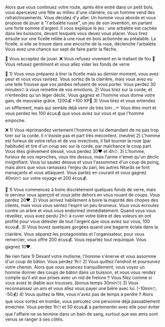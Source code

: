 Alors que vous continuez votre route, après être entré dans un petit bois, vous apercevez une fête au milieu d'une clairière, où un homme vend des rafraîchissements. Vous décidez d'y aller. Un homme vous aborde et vous propose de jouer à "l'arbalète russe", un jeu de son invention, en pariant une forte somme d'argent. Il vous explique le jeu : une arbalète est cachée dans les buissons, devant lesquels vous devez vous placer. Vous tirez ensuite sur une ficelle reliée à une roue en bois actionnée au préalable. La ficelle, si elle se trouve dans une encoche de la roue, déclenche l'arbalète. Vous avez une chance sur sept de faire partir la flèche.

🏹 Vous acceptez de jouer.
❌ Vous refusez vivement en le traitant de fou
🍺 Vous refusez gentiment et vous allez vider les fonds de verre

🔫 1) Vous vous préparez à tirer la ficelle mais au dernier moment, vous avez peur et vous vous ravisez. Vous sortez de la clairière, mais vous avez eu une telle frousse que vos jambes refusent de vous porter. Vous perdez 30 minutes⏱ à vous remettre de vos émotions.
2) Vous tirez sur la corde, et n'entendez qu'un léger déclic. Vous gagnez et l'homme vous donne votre gain, de mauvaise grâce. 1200💰 +100 XP📜
3) Vous tirez et vous entendez un sifflement, mais qui semble déjà venir de très loin...⚰ Vous êtes mort et vous perdez les 100 écus💰 que vous aviez sur vous et que l'homme empoche.

❌ 1) Vous réprimandez vertement l'homme en lui demandant de ne pas trop tirer sur la corde. Il n'insiste pas et part très mécontent. (neutre)
2) L'homme est furieux de votre refus et de vos invectives, il fait tourner la roue (par habitude) et tire d'un coup sec sur la corde, par malchance le coup part. Vous êtes grièvement blessé, vous perdez 30❤ et 4h⏱.
3) L'homme, furieux de vos reproches, vous tire dessus, mais l'arme n'émet qu'un déclic insignifiant. Vous lui sautez dessus et vous l'assommez d'un coup de poing, mais alors que vous ramassez l'enjeu du pari, les autres fêtards se font menaçants et vous attaquent. Vous partez en courant et vous gagnez 40min⏱ sur votre voyage et 200 écus💰.

🍺 1) Vous commencez à boire discrètement quelques fonds de verre, mais le serveur vous aperçoit et vous jette dehors en vous rouant de coups. Vous perdez 20❤.
2) Vous arrivez habilement à boire la majorité des chopes des clients, mais vous vous sentez l'esprit un peu brumeux. Vous vous écroulez contre un arbre et vous vous endormez immédiatement. Quand vous vous réveillez, vous avez perdu 2h⏱ à cuver votre bière et des voleurs en ont profité pour vous délester de tout l'argent que vous aviez sur vous, 100 écus💰.
3) Vous buvez quelques gorgées quand une bagarre éclate dans la clairière. Vous séparez les protagonistes et l'organisateur, pour vous remercier, vous offre 200 écus💰. Vous repartez tout requinqué. Vous gagnez 10❤.

Ne rien faire 1) Devant votre mutisme, l'homme s'énerve et vous assomme d'un coup de bâton. Vous perdez 1h⏱
2) Vous quittez l'endroit et poursuivez votre chemin. Alors que vous avancez tranquillement, vous voyez un homme donner des coups de bâton dans un buisson, et vous vous rendez compte qu'il est aux prises avec un nid de frelons !! Vous filez comme si vous aviez le diable aux trousses. (bonus temps 30min⏱)
3) Vous reconnaissez un ami et vous allez vous payer une bière avec lui. (-10min⏱, -50💰)
4) Vous quittez la fête, vous n'avez pas de temps à perdre !! Alors que vous sortez en trombe, vous percutez une personne déjà passablement éméchée. Vous perdez 1h⏱ et 50 écus💰 à parlementer avec elle pour éviter que l'affaire ne se termine dans un bain de sang, surtout que ses amis sont venus se ranger à ses côtés.
